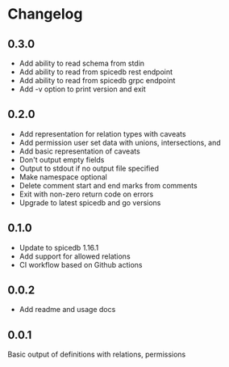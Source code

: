# Changelog

## 0.3.0

* Add ability to read schema from stdin
* Add ability to read from spicedb rest endpoint
* Add ability to read from spicedb grpc endpoint
* Add -v option to print version and exit

## 0.2.0

* Add representation for relation types with caveats
* Add permission user set data with unions, intersections, and 
* Add basic representation of caveats
* Don't output empty fields
* Output to stdout if no output file specified
* Make namespace optional
* Delete comment start and end marks from comments
* Exit with non-zero return code on errors
* Upgrade to latest spicedb and go versions

## 0.1.0

* Update to spicedb 1.16.1
* Add support for allowed relations
* CI workflow based on Github actions

## 0.0.2

* Add readme and usage docs

## 0.0.1


Basic output of definitions with relations, permissions